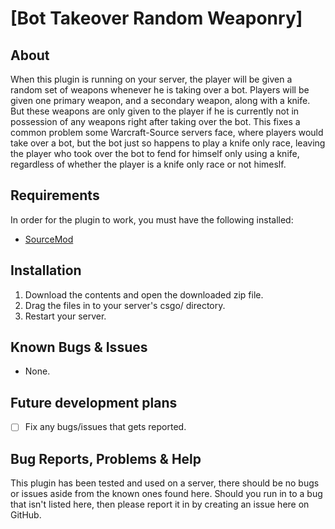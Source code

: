 # [Bot Takeover Random Weaponry]
## About
When this plugin is running on your server, the player will be given a random set of weapons whenever he is taking over a bot. Players will be given one primary weapon, and a secondary weapon, along with a knife. But these weapons are only given to the player if he is currently not in possession of any weapons right after taking over the bot.
This fixes a common problem some Warcraft-Source servers face, where players would take over a bot, but the bot just so happens to play a knife only race, leaving the player who took over the bot to fend for himself only using a knife, regardless of whether the player is a knife only race or not himeslf.


## Requirements
In order for the plugin to work, you must have the following installed:
- [SourceMod](https://www.sourcemod.net/downloads.php?branch=stable) 


## Installation
1) Download the contents and open the downloaded zip file.
2) Drag the files in to your server's csgo/ directory.
3) Restart your server.


## Known Bugs & Issues
- None.


## Future development plans
- [ ] Fix any bugs/issues that gets reported.


## Bug Reports, Problems & Help
This plugin has been tested and used on a server, there should be no bugs or issues aside from the known ones found here.
Should you run in to a bug that isn't listed here, then please report it in by creating an issue here on GitHub.
